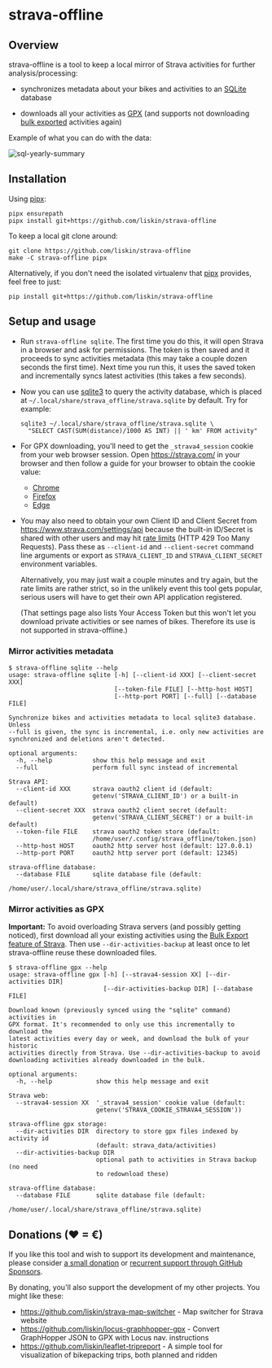 # strava-offline

## Overview

strava-offline is a tool to keep a local mirror of Strava activities for
further analysis/processing:

* synchronizes metadata about your bikes and activities to an [SQLite][]
  database

* downloads all your activities as [GPX][] (and supports not downloading [bulk
  exported][strava-bulk-export] activities again)

[SQLite]: https://www.sqlite.org/
[GPX]: https://en.wikipedia.org/wiki/GPS_Exchange_Format

Example of what you can do with the data:

![sql-yearly-summary](https://user-images.githubusercontent.com/300342/94435822-ec3e5a00-019b-11eb-84db-01d61eacfb56.png)

## Installation

Using [pipx][]:

```
pipx ensurepath
pipx install git+https://github.com/liskin/strava-offline
```

To keep a local git clone around:

```
git clone https://github.com/liskin/strava-offline
make -C strava-offline pipx
```

Alternatively, if you don't need the isolated virtualenv that [pipx][]
provides, feel free to just:

```
pip install git+https://github.com/liskin/strava-offline
```

[pipx]: https://github.com/pipxproject/pipx

## Setup and usage

* Run `strava-offline sqlite`. The first time you do this, it will open Strava
  in a browser and ask for permissions. The token is then saved and it
  proceeds to sync activities metadata (this may take a couple dozen seconds
  the first time). Next time you run this, it uses the saved token and
  incrementally syncs latest activities (this takes a few seconds).

* Now you can use [sqlite3][] to query the activity database, which is placed
  at `~/.local/share/strava_offline/strava.sqlite` by default. Try for example:

  ```
  sqlite3 ~/.local/share/strava_offline/strava.sqlite \
    "SELECT CAST(SUM(distance)/1000 AS INT) || ' km' FROM activity"
  ```

* For GPX downloading, you'll need to get the `_strava4_session` cookie from
  your web browser session. Open <https://strava.com/> in your browser and
  then follow a guide for your browser to obtain the cookie value:

  * [Chrome](https://developers.google.com/web/tools/chrome-devtools/storage/cookies)
  * [Firefox](https://developer.mozilla.org/en-US/docs/Tools/Storage_Inspector)
  * [Edge](https://docs.microsoft.com/en-us/microsoft-edge/devtools-guide-chromium/storage/cookies)

* You may also need to obtain your own Client ID and Client Secret from
  <https://www.strava.com/settings/api> because the built-in ID/Secret is
  shared with other users and may hit [rate limits][] (HTTP 429 Too Many
  Requests). Pass these as `--client-id` and `--client-secret` command line
  arguments or export as `STRAVA_CLIENT_ID` and `STRAVA_CLIENT_SECRET`
  environment variables.

  Alternatively, you may just wait a couple minutes and try again, but the
  rate limits are rather strict, so in the unlikely event this tool gets
  popular, serious users will have to get their own API application
  registered.

  (That settings page also lists Your Access Token but this won't let you
  download private activities or see names of bikes. Therefore its use is not
  supported in strava-offline.)

[sqlite3]: https://manpages.debian.org/buster/sqlite3/sqlite3.1.en.html
[rate limits]: http://developers.strava.com/docs/rate-limits/

### Mirror activities metadata

```
$ strava-offline sqlite --help
usage: strava-offline sqlite [-h] [--client-id XXX] [--client-secret XXX]
                             [--token-file FILE] [--http-host HOST]
                             [--http-port PORT] [--full] [--database FILE]

Synchronize bikes and activities metadata to local sqlite3 database. Unless
--full is given, the sync is incremental, i.e. only new activities are
synchronized and deletions aren't detected.

optional arguments:
  -h, --help           show this help message and exit
  --full               perform full sync instead of incremental

Strava API:
  --client-id XXX      strava oauth2 client id (default:
                       getenv('STRAVA_CLIENT_ID') or a built-in default)
  --client-secret XXX  strava oauth2 client secret (default:
                       getenv('STRAVA_CLIENT_SECRET') or a built-in default)
  --token-file FILE    strava oauth2 token store (default:
                       /home/user/.config/strava_offline/token.json)
  --http-host HOST     oauth2 http server host (default: 127.0.0.1)
  --http-port PORT     oauth2 http server port (default: 12345)

strava-offline database:
  --database FILE      sqlite database file (default:
                       /home/user/.local/share/strava_offline/strava.sqlite)
```

### Mirror activities as GPX

**Important:** To avoid overloading Strava servers (and possibly getting
noticed), first download all your existing activities using the [Bulk Export
feature of Strava][strava-bulk-export]. Then use `--dir-activities-backup` at
least once to let strava-offline reuse these downloaded files.

[strava-bulk-export]: https://support.strava.com/hc/en-us/articles/216918437-Exporting-your-Data-and-Bulk-Export#Bulk

```
$ strava-offline gpx --help
usage: strava-offline gpx [-h] [--strava4-session XX] [--dir-activities DIR]
                          [--dir-activities-backup DIR] [--database FILE]

Download known (previously synced using the "sqlite" command) activities in
GPX format. It's recommended to only use this incrementally to download the
latest activities every day or week, and download the bulk of your historic
activities directly from Strava. Use --dir-activities-backup to avoid
downloading activities already downloaded in the bulk.

optional arguments:
  -h, --help            show this help message and exit

Strava web:
  --strava4-session XX  '_strava4_session' cookie value (default:
                        getenv('STRAVA_COOKIE_STRAVA4_SESSION'))

strava-offline gpx storage:
  --dir-activities DIR  directory to store gpx files indexed by activity id
                        (default: strava_data/activities)
  --dir-activities-backup DIR
                        optional path to activities in Strava backup (no need
                        to redownload these)

strava-offline database:
  --database FILE       sqlite database file (default:
                        /home/user/.local/share/strava_offline/strava.sqlite)
```

## Donations (♥ = €)

If you like this tool and wish to support its development and maintenance,
please consider [a small donation](https://www.paypal.me/lisknisi/10EUR) or
[recurrent support through GitHub Sponsors](https://github.com/sponsors/liskin).

By donating, you'll also support the development of my other projects. You
might like these:

* <https://github.com/liskin/strava-map-switcher> - Map switcher for Strava website
* <https://github.com/liskin/locus-graphhopper-gpx> - Convert GraphHopper JSON to GPX with Locus nav. instructions
* <https://github.com/liskin/leaflet-tripreport> - A simple tool for visualization of bikepacking trips, both planned and ridden
